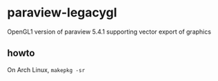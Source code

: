 # paraview-legacygl
OpenGL1 version of paraview 5.4.1 supporting vector export of graphics

## howto
On Arch Linux, `makepkg -sr`
